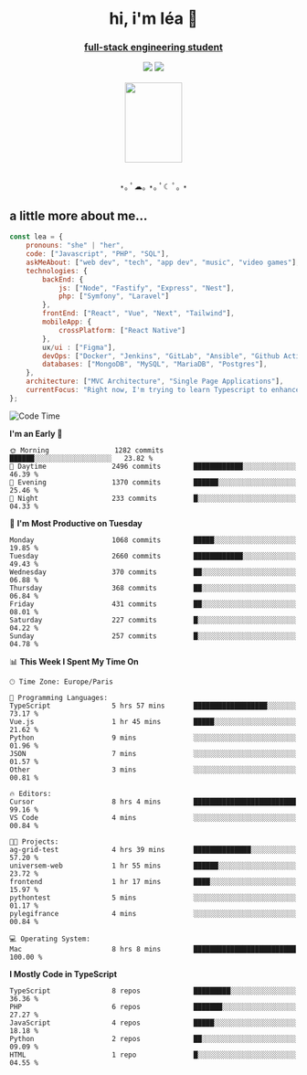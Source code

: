 <h1 align="center">hi, i'm léa 🌙</h1>
<h3 align="center"><ins>full-stack engineering student</ins></h3>  
<div align="center">
  <a href="https://www.linkedin.com/in/lea-reiter22/"><img src="https://img.shields.io/badge/LinkedIn-0077B5?style=for-the-badge&logo=linkedin&logoColor=white"/></a>
  <a href="mailto:lea.reiter@outlook.fr"><img src="https://img.shields.io/badge/Contact-2A2A2A?style=for-the-badge&logo=minutemailer&logoColor=white"/></a>
</div>
<br>
  <div align="center">  <img src="https://github.com/xmnchild/xmnchild/blob/main/1702415560_StardewValleyHappyGreyCat.png" height="140" width="100"/>
</div>
<br>
  <p align="center">
                 ⋆｡ ﾟ☁︎｡ ⋆｡ ﾟ☾ ﾟ｡ ⋆
  </p>
  <h2>a little more about me...</h2>
  
```js
const lea = {
    pronouns: "she" | "her",
    code: ["Javascript", "PHP", "SQL"],
    askMeAbout: ["web dev", "tech", "app dev", "music", "video games"],
    technologies: {
        backEnd: {
            js: ["Node", "Fastify", "Express", "Nest"],
            php: ["Symfony", "Laravel"]
        },
        frontEnd: ["React", "Vue", "Next", "Tailwind"],
        mobileApp: {
            crossPlatform: ["React Native"]
        },
        ux/ui : ["Figma"],
        devOps: ["Docker", "Jenkins", "GitLab", "Ansible", "Github Actions"],
        databases: ["MongoDB", "MySQL", "MariaDB", "Postgres"],
    },
    architecture: ["MVC Architecture", "Single Page Applications"],
    currentFocus: "Right now, I'm trying to learn Typescript to enhance my Javascript development.",
};
```
<!--START_SECTION:waka-->
![Code Time](http://img.shields.io/badge/Code%20Time-278%20hrs%2029%20mins-blue)

**I'm an Early 🐤** 

```text
🌞 Morning                1282 commits        ██████░░░░░░░░░░░░░░░░░░░   23.82 % 
🌆 Daytime                2496 commits        ████████████░░░░░░░░░░░░░   46.39 % 
🌃 Evening                1370 commits        ██████░░░░░░░░░░░░░░░░░░░   25.46 % 
🌙 Night                  233 commits         █░░░░░░░░░░░░░░░░░░░░░░░░   04.33 % 
```
📅 **I'm Most Productive on Tuesday** 

```text
Monday                   1068 commits        █████░░░░░░░░░░░░░░░░░░░░   19.85 % 
Tuesday                  2660 commits        ████████████░░░░░░░░░░░░░   49.43 % 
Wednesday                370 commits         ██░░░░░░░░░░░░░░░░░░░░░░░   06.88 % 
Thursday                 368 commits         ██░░░░░░░░░░░░░░░░░░░░░░░   06.84 % 
Friday                   431 commits         ██░░░░░░░░░░░░░░░░░░░░░░░   08.01 % 
Saturday                 227 commits         █░░░░░░░░░░░░░░░░░░░░░░░░   04.22 % 
Sunday                   257 commits         █░░░░░░░░░░░░░░░░░░░░░░░░   04.78 % 
```


📊 **This Week I Spent My Time On** 

```text
🕑︎ Time Zone: Europe/Paris

💬 Programming Languages: 
TypeScript               5 hrs 57 mins       ██████████████████░░░░░░░   73.17 % 
Vue.js                   1 hr 45 mins        █████░░░░░░░░░░░░░░░░░░░░   21.62 % 
Python                   9 mins              ░░░░░░░░░░░░░░░░░░░░░░░░░   01.96 % 
JSON                     7 mins              ░░░░░░░░░░░░░░░░░░░░░░░░░   01.57 % 
Other                    3 mins              ░░░░░░░░░░░░░░░░░░░░░░░░░   00.81 % 

🔥 Editors: 
Cursor                   8 hrs 4 mins        █████████████████████████   99.16 % 
VS Code                  4 mins              ░░░░░░░░░░░░░░░░░░░░░░░░░   00.84 % 

🐱‍💻 Projects: 
ag-grid-test             4 hrs 39 mins       ██████████████░░░░░░░░░░░   57.20 % 
universem-web            1 hr 55 mins        ██████░░░░░░░░░░░░░░░░░░░   23.72 % 
frontend                 1 hr 17 mins        ████░░░░░░░░░░░░░░░░░░░░░   15.97 % 
pythontest               5 mins              ░░░░░░░░░░░░░░░░░░░░░░░░░   01.17 % 
pylegifrance             4 mins              ░░░░░░░░░░░░░░░░░░░░░░░░░   00.84 % 

💻 Operating System: 
Mac                      8 hrs 8 mins        █████████████████████████   100.00 % 
```

**I Mostly Code in TypeScript** 

```text
TypeScript               8 repos             █████████░░░░░░░░░░░░░░░░   36.36 % 
PHP                      6 repos             ███████░░░░░░░░░░░░░░░░░░   27.27 % 
JavaScript               4 repos             █████░░░░░░░░░░░░░░░░░░░░   18.18 % 
Python                   2 repos             ██░░░░░░░░░░░░░░░░░░░░░░░   09.09 % 
HTML                     1 repo              █░░░░░░░░░░░░░░░░░░░░░░░░   04.55 % 
```




<!--END_SECTION:waka-->
